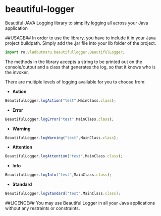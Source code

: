 # beautiful-logger
Beautiful JAVA Logging library to simplify logging all across your Java application

##USAGE##
In order to use the library, you have to include it in your Java project buildpath. Simply add the .jar file into your lib folder of the project.

```javascript
import ro.vladbutnaru.beautifullogger.BeautifulLogger;

```

The methods in the library accepts a string to be printed out on the console/output and a class that generates the log, so that it knows who is the invoker.

There are multiple levels of logging available for you to choose from:
* **Action**
```javascript
BeautifulLogger.logAction("test",MainClass.class);

```
* **Error**
```javascript
BeautifulLogger.logError("test",MainClass.class);

```
* **Warning** 
```javascript
BeautifulLogger.logWarning("test",MainClass.class);

```
* **Attention**
```javascript
BeautifulLogger.logAttention("test",MainClass.class);

```
* **Info**
```javascript
BeautifulLogger.logInfo("test",MainClass.class);

```
* **Standard**
```javascript
BeautifulLogger.logStandard("test",MainClass.class);

```

##LICENCE##
You may use Beautiful Logger in all your Java applications without any restraints or constraints.

